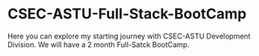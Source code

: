 # CSEC-ASTU-Full-Stack-BootCamp
Here you can explore my starting journey with CSEC-ASTU Development Division. 
We will have a 2 month Full-Satck BootCamp.
